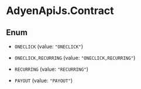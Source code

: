 # AdyenApiJs.Contract

## Enum


* `ONECLICK` (value: `"ONECLICK"`)

* `ONECLICK,RECURRING` (value: `"ONECLICK,RECURRING"`)

* `RECURRING` (value: `"RECURRING"`)

* `PAYOUT` (value: `"PAYOUT"`)


